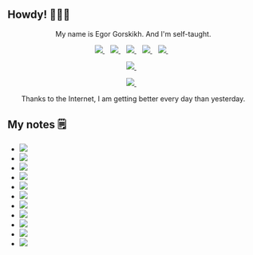 ## Howdy! 🙋🏻‍♂️

<p align='center'>
My name is Egor Gorskikh. And I'm self-taught.
<p align='center'>
</p>

<p align='center'>
  <a href="https://egorskikh.ru/" target="_blank">
    <img src="https://img.shields.io/badge/egorskikh.ru-important.svg?&style=for-the-badge&logo=&logoColor=white" />        
  </a>&nbsp;&nbsp;
  
   <a href="https://twitter.com/egorskikh" target="_blank">
    <img src="https://img.shields.io/badge/Twitter-1DA1F2?style=for-the-badge&logo=twitter&logoColor=white" />        
  </a>&nbsp;&nbsp;
  
   <a href="https://www.instagram.com/egorskikh/" target="_blank">
    <img src="https://img.shields.io/badge/Instagram-E4405F?style=for-the-badge&logo=instagram&logoColor=white" />        
  </a>&nbsp;&nbsp;
  
   <a href="https://t.me/egorskikh" target="_blank">
    <img src="https://img.shields.io/badge/Telegram-2CA5E0?style=for-the-badge&logo=telegram&logoColor=white" />        
  </a>&nbsp;&nbsp;
  
  <a href="https://www.linkedin.com/in/egorskikh" target="_blank">
    <img src="https://img.shields.io/badge/linkedin-%230077B5.svg?&style=for-the-badge&logo=linkedin&logoColor=white" />
  </a>&nbsp;&nbsp;
 <p align='center'>
</p>

<p align='center'>
    <a href='mailto: main@egorskikh.ru' target="_blank">
    <img src="https://img.shields.io/badge/mail-blueviolet.svg?&style=for-the-badge&logo=&logoColor=white"/>
  </a>&nbsp;&nbsp;
 <p align='center'>     
</p>

<p align='center'> 
   <a href="https://egorskikh.ru/project.html" target="_blank">
   <img src="https://img.shields.io/badge/portfolio-ff69b4.svg?&style=for-the-badge&logo=&logoColor=white"/>
  </a>&nbsp;&nbsp;
 <p align='center'>     
</p>

<p align='center'>
Thanks to the Internet, I am getting better every day than yesterday.
<p align='center'>
</p>
  
## My notes 🗒

- <a href='https://github.com/egorskikh/IOS-Data-Structures-and-Algorithms' target="_blank">
    <img src="https://img.shields.io/badge/swift-Data Structures && Algorithms-9cf"/>
   
- <a href='https://github.com/egorskikh/IOS-App-Architecture' target="_blank">
    <img src="https://img.shields.io/badge/swift-App Architecture-success"/>
   
- <a href='https://github.com/egorskikh/IOS-Design-Patterns' target="_blank">
    <img src="https://img.shields.io/badge/swift-Design Patterns-9cf"/> 
   
- <a href='https://github.com/egorskikh/IOS-TDD' target="_blank">
    <img src="https://img.shields.io/badge/swift-TDD-success"/>
   
- <a href='https://github.com/egorskikh/IOS-Concurrency' target="_blank">
    <img src="https://img.shields.io/badge/swift-Concurrency-9cf"/>
   
- <a href='https://github.com/egorskikh/IOS-CoreData' target="_blank">
    <img src="https://img.shields.io/badge/swift-Core Data-success"/>
   
- <a href='https://github.com/egorskikh/IOS-Animations' target="_blank">
    <img src="https://img.shields.io/badge/swift-Animations-9cf"/>
   
- <a href='https://github.com/egorskikh/IOS-PushNotifications' target="_blank">
    <img src="https://img.shields.io/badge/swift-Push Notifications-success"/>
   
- <a href='https://github.com/egorskikh/IOS-RxSwift' target="_blank">
    <img src="https://img.shields.io/badge/swift-RxSwift-yellow"/>
   
- <a href='https://github.com/egorskikh/IOS-Machine-Learning' target="_blank">
    <img src="https://img.shields.io/badge/swift-Machine Learning-yellow"/>

- <a href='https://github.com/egorskikh/IOS-VAPOR' target="_blank">
    <img src="https://img.shields.io/badge/swift-VAPOR-yellow"/>


   



<!--

-->
